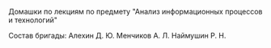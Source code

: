 Домашки по лекциям по предмету "Анализ информационных процессов и технологий"

Состав бригады:
Алехин Д. Ю.
Менчиков А. Л.
Наймушин Р. Н.
